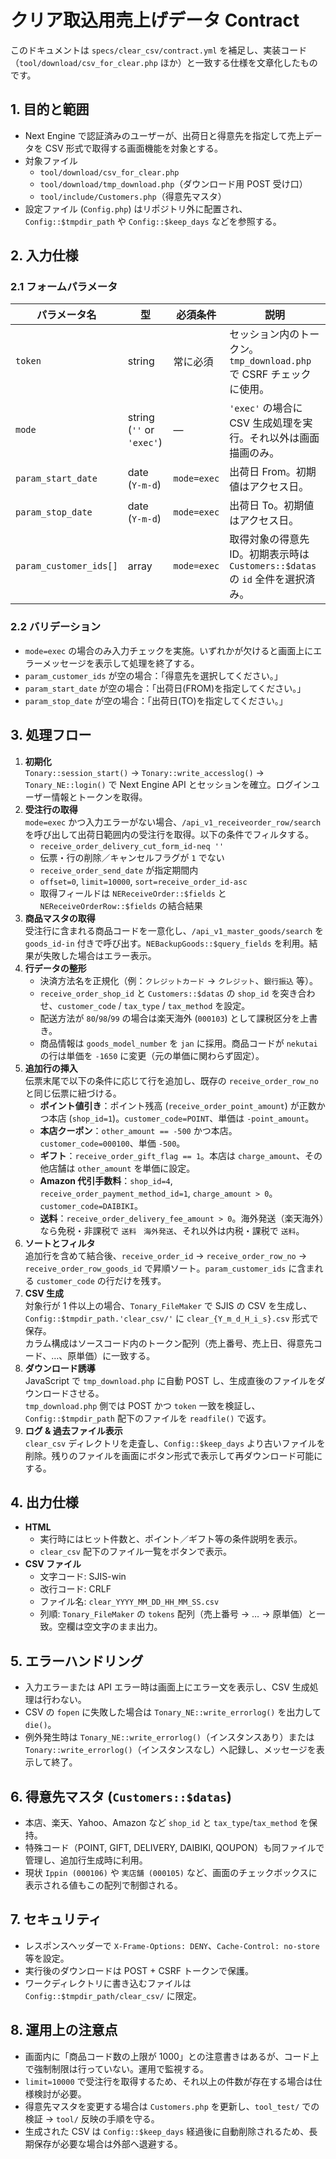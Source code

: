 # クリア取込用売上げデータ Contract

このドキュメントは `specs/clear_csv/contract.yml` を補足し、実装コード（`tool/download/csv_for_clear.php` ほか）と一致する仕様を文章化したものです。

## 1. 目的と範囲

- Next Engine で認証済みのユーザーが、出荷日と得意先を指定して売上データを CSV 形式で取得する画面機能を対象とする。
- 対象ファイル
  - `tool/download/csv_for_clear.php`
  - `tool/download/tmp_download.php`（ダウンロード用 POST 受け口）
  - `tool/include/Customers.php`（得意先マスタ）
- 設定ファイル (`Config.php`) はリポジトリ外に配置され、`Config::$tmpdir_path` や `Config::$keep_days` などを参照する。

## 2. 入力仕様

### 2.1 フォームパラメータ

| パラメータ名 | 型 | 必須条件 | 説明 |
| --- | --- | --- | --- |
| `token` | string | 常に必須 | セッション内のトークン。`tmp_download.php` で CSRF チェックに使用。 |
| `mode` | string (`''` or `'exec'`) | ― | `'exec'` の場合に CSV 生成処理を実行。それ以外は画面描画のみ。 |
| `param_start_date` | date (`Y-m-d`) | `mode=exec` | 出荷日 From。初期値はアクセス日。 |
| `param_stop_date` | date (`Y-m-d`) | `mode=exec` | 出荷日 To。初期値はアクセス日。 |
| `param_customer_ids[]` | array<string> | `mode=exec` | 取得対象の得意先 ID。初期表示時は `Customers::$datas` の `id` 全件を選択済み。 |

### 2.2 バリデーション

- `mode=exec` の場合のみ入力チェックを実施。いずれかが欠けると画面上にエラーメッセージを表示して処理を終了する。
- `param_customer_ids` が空の場合：「得意先を選択してください。」
- `param_start_date` が空の場合：「出荷日(FROM)を指定してください。」
- `param_stop_date` が空の場合：「出荷日(TO)を指定してください。」

## 3. 処理フロー

1. **初期化**  
   `Tonary::session_start()` → `Tonary::write_accesslog()` → `Tonary_NE::login()` で Next Engine API とセッションを確立。ログインユーザー情報とトークンを取得。
2. **受注行の取得**  
   `mode=exec` かつ入力エラーがない場合、`/api_v1_receiveorder_row/search` を呼び出して出荷日範囲内の受注行を取得。以下の条件でフィルタする。
   - `receive_order_delivery_cut_form_id-neq ''`
   - 伝票・行の削除／キャンセルフラグが `1` でない
   - `receive_order_send_date` が指定期間内
   - `offset=0`, `limit=10000`, `sort=receive_order_id-asc`
   - 取得フィールドは `NEReceiveOrder::$fields` と `NEReceiveOrderRow::$fields` の結合結果
3. **商品マスタの取得**  
   受注行に含まれる商品コードを一意化し、`/api_v1_master_goods/search` を `goods_id-in` 付きで呼び出す。`NEBackupGoods::$query_fields` を利用。結果が失敗した場合はエラー表示。
4. **行データの整形**  
   - 決済方法名を正規化（例：`クレジットカード` → `クレジット`、`銀行振込` 等）。
   - `receive_order_shop_id` と `Customers::$datas` の `shop_id` を突き合わせ、`customer_code` / `tax_type` / `tax_method` を設定。
   - 配送方法が `80`/`98`/`99` の場合は楽天海外 (`000103`) として課税区分を上書き。
   - 商品情報は `goods_model_number` を `jan` に採用。商品コードが `nekutai` の行は単価を `-1650` に変更（元の単価に関わらず固定）。
5. **追加行の挿入**  
   伝票末尾で以下の条件に応じて行を追加し、既存の `receive_order_row_no` と同じ伝票に紐づける。
   - **ポイント値引き**：ポイント残高 (`receive_order_point_amount`) が正数かつ本店 (`shop_id=1`)。`customer_code=POINT`、単価は `-point_amount`。
   - **本店クーポン**：`other_amount == -500` かつ本店。`customer_code=000100`、単価 `-500`。
   - **ギフト**：`receive_order_gift_flag == 1`。本店は `charge_amount`、その他店舗は `other_amount` を単価に設定。
   - **Amazon 代引手数料**：`shop_id=4`, `receive_order_payment_method_id=1`, `charge_amount > 0`。`customer_code=DAIBIKI`。
   - **送料**：`receive_order_delivery_fee_amount > 0`。海外発送（楽天海外）なら免税・非課税で `送料　海外発送`、それ以外は内税・課税で `送料`。
6. **ソートとフィルタ**  
   追加行を含めて結合後、`receive_order_id` → `receive_order_row_no` → `receive_order_row_goods_id` で昇順ソート。`param_customer_ids` に含まれる `customer_code` の行だけを残す。
7. **CSV 生成**  
   対象行が 1 件以上の場合、`Tonary_FileMaker` で SJIS の CSV を生成し、`Config::$tmpdir_path.'clear_csv/'` に `clear_{Y_m_d_H_i_s}.csv` 形式で保存。  
   カラム構成はソースコード内のトークン配列（売上番号、売上日、得意先コード、…、原単価）に一致する。
8. **ダウンロード誘導**  
   JavaScript で `tmp_download.php` に自動 POST し、生成直後のファイルをダウンロードさせる。  
   `tmp_download.php` 側では POST かつ `token` 一致を検証し、`Config::$tmpdir_path` 配下のファイルを `readfile()` で返す。
9. **ログ & 過去ファイル表示**  
   `clear_csv` ディレクトリを走査し、`Config::$keep_days` より古いファイルを削除。残りのファイルを画面にボタン形式で表示して再ダウンロード可能にする。

## 4. 出力仕様

- **HTML**  
  - 実行時にはヒット件数と、ポイント／ギフト等の条件説明を表示。
  - `clear_csv` 配下のファイル一覧をボタンで表示。
- **CSV ファイル**  
  - 文字コード: SJIS-win  
  - 改行コード: CRLF  
  - ファイル名: `clear_YYYY_MM_DD_HH_MM_SS.csv`  
  - 列順: `Tonary_FileMaker` の `tokens` 配列（売上番号 → … → 原単価）と一致。空欄は空文字のまま出力。

## 5. エラーハンドリング

- 入力エラーまたは API エラー時は画面上にエラー文を表示し、CSV 生成処理は行わない。
- CSV の `fopen` に失敗した場合は `Tonary_NE::write_errorlog()` を出力して `die()`。
- 例外発生時は `Tonary_NE::write_errorlog()`（インスタンスあり）または `Tonary::write_errorlog()`（インスタンスなし）へ記録し、メッセージを表示して終了。

## 6. 得意先マスタ (`Customers::$datas`)

- 本店、楽天、Yahoo、Amazon など `shop_id` と `tax_type`/`tax_method` を保持。
- 特殊コード（POINT, GIFT, DELIVERY, DAIBIKI, QOUPON）も同ファイルで管理し、追加行生成時に利用。
- 現状 `Ippin (000106)` や `実店舗 (000105)` など、画面のチェックボックスに表示される値もこの配列で制御される。

## 7. セキュリティ

- レスポンスヘッダーで `X-Frame-Options: DENY`、`Cache-Control: no-store` 等を設定。
- 実行後のダウンロードは POST + CSRF トークンで保護。
- ワークディレクトリに書き込むファイルは `Config::$tmpdir_path/clear_csv/` に限定。

## 8. 運用上の注意点

- 画面内に「商品コード数の上限が 1000」との注意書きはあるが、コード上で強制制限は行っていない。運用で監視する。
- `limit=10000` で受注行を取得するため、それ以上の件数が存在する場合は仕様検討が必要。
- 得意先マスタを変更する場合は `Customers.php` を更新し、`tool_test/` での検証 → `tool/` 反映の手順を守る。
- 生成された CSV は `Config::$keep_days` 経過後に自動削除されるため、長期保存が必要な場合は外部へ退避する。
